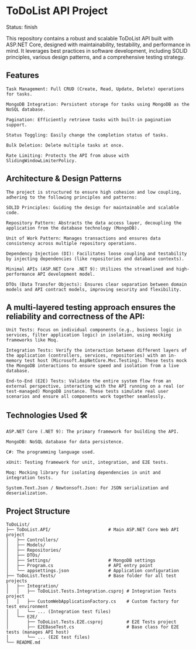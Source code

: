 # ToDoList API Project 

Status: finish

This repository contains a robust and scalable ToDoList API built with ASP.NET Core, designed with maintainability, testability, and performance in mind. It leverages best practices in software development, including SOLID principles, various design patterns, and a comprehensive testing strategy.

## Features 
    Task Management: Full CRUD (Create, Read, Update, Delete) operations for tasks.

    MongoDB Integration: Persistent storage for tasks using MongoDB as the NoSQL database.

    Pagination: Efficiently retrieve tasks with built-in pagination support.

    Status Toggling: Easily change the completion status of tasks.

    Bulk Deletion: Delete multiple tasks at once.

    Rate Limiting: Protects the API from abuse with SlidingWindowLimiterPolicy.

## Architecture & Design Patterns 
    The project is structured to ensure high cohesion and low coupling, adhering to the following principles and patterns:

    SOLID Principles: Guiding the design for maintainable and scalable code.

    Repository Pattern: Abstracts the data access layer, decoupling the application from the database technology (MongoDB).

    Unit of Work Pattern: Manages transactions and ensures data consistency across multiple repository operations.

    Dependency Injection (DI): Facilitates loose coupling and testability by injecting dependencies (like repositories and database contexts).

    Minimal APIs (ASP.NET Core .NET 9): Utilizes the streamlined and high-performance API development model.

    DTOs (Data Transfer Objects): Ensures clear separation between domain models and API contract models, improving security and flexibility.


## A multi-layered testing approach ensures the reliability and correctness of the API:

    Unit Tests: Focus on individual components (e.g., business logic in services, filter application logic) in isolation, using mocking frameworks like Moq.

    Integration Tests: Verify the interaction between different layers of the application (controllers, services, repositories) with an in-memory test host (Microsoft.AspNetCore.Mvc.Testing). These tests mock the MongoDB interactions to ensure speed and isolation from a live database.

    End-to-End (E2E) Tests: Validate the entire system flow from an external perspective, interacting with the API running on a real (or test-managed) MongoDB instance. These tests simulate real user scenarios and ensure all components work together seamlessly.

## Technologies Used 🛠️
    ASP.NET Core (.NET 9): The primary framework for building the API.

    MongoDB: NoSQL database for data persistence.

    C#: The programming language used.

    xUnit: Testing framework for unit, integration, and E2E tests.

    Moq: Mocking library for isolating dependencies in unit and integration tests.

    System.Text.Json / Newtonsoft.Json: For JSON serialization and deserialization.

## Project Structure

    ToDoList/
    ├── ToDoList.API/                      # Main ASP.NET Core Web API project
    │   ├── Controllers/
    │   ├── Models/
    │   ├── Repositories/
    │   ├── DTOs/
    │   ├── Settings/                      # MongoDB settings
    │   ├── Program.cs                     # API entry point
    │   └── appsettings.json               # Application configuration
    ├── ToDoList.Tests/                    # Base folder for all test projects
    │   ├── Integration/
    │   │   ├── ToDoList.Tests.Integration.csproj # Integration Tests project
    │   │   ├── CustomWebApplicationFactory.cs    # Custom factory for test environment
    │   │   └── ... (Integration test files)
    │   └── E2E/
    │       ├── ToDoList.Tests.E2E.csproj         # E2E Tests project
    │       ├── E2EBaseTest.cs                    # Base class for E2E tests (manages API host)
    │       └── ... (E2E test files)
    └── README.md
